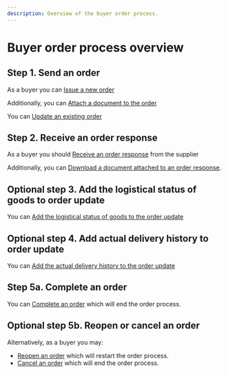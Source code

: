 ```yaml
---
description: Overview of the buyer order process.
---
```


# Buyer order process overview

## Step 1. Send an order

As a buyer you can [Issue a new order](issue/README.md)

Additionally, you can [Attach a document to the order](issue/attach-document.md)

You can [Update an existing order](update.md)

## Step 2. Receive an order response

As a buyer you should [Receive an order response](receive/README.md) from the supplier

Additionally, you can [Download a document attached to an order response](receive/download-document.md).

## Optional step 3. Add the logistical status of goods to order update

You can [Add the logistical status of goods to the order update](update.md#logistics-status-in-the-planned-delivery-schedule)

## Optional step 4. Add actual delivery history to order update

You can [Add the actual delivery history to the order update](update.md#actual-delivery-history)

## Step 5a. Complete an order

You can [Complete an order](complete.md) which will end the order process.

## Optional step 5b. Reopen or cancel an order

Alternatively, as a buyer you may:

* [Reopen an order](reopen.md) which will restart the order process.
* [Cancel an order](cancel.md) which will end the order process.
